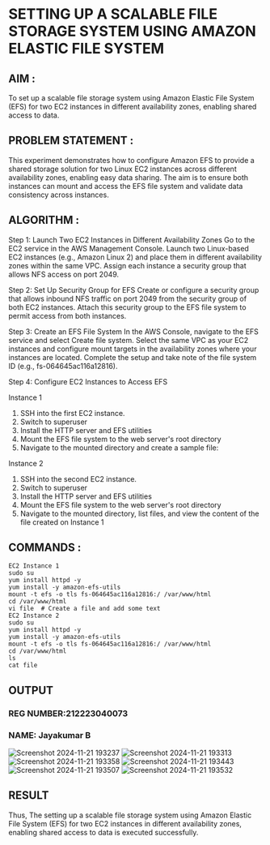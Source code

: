 # SETTING UP A SCALABLE FILE STORAGE SYSTEM USING AMAZON ELASTIC FILE SYSTEM
## AIM :
To set up a scalable file storage system using Amazon Elastic File System (EFS) for two EC2 instances in different availability zones, enabling shared access to data.

## PROBLEM STATEMENT :
This experiment demonstrates how to configure Amazon EFS to provide a shared storage solution for two Linux EC2 instances across different availability zones, enabling easy data sharing. The aim is to ensure both instances can mount and access the EFS file system and validate data consistency across instances.

## ALGORITHM :
Step 1: Launch Two EC2 Instances in Different Availability Zones
Go to the EC2 service in the AWS Management Console.
Launch two Linux-based EC2 instances (e.g., Amazon Linux 2) and place them in different availability zones within the same VPC.
Assign each instance a security group that allows NFS access on port 2049.

Step 2: Set Up Security Group for EFS
Create or configure a security group that allows inbound NFS traffic on port 2049 from the security group of both EC2 instances.
Attach this security group to the EFS file system to permit access from both instances.

Step 3: Create an EFS File System
In the AWS Console, navigate to the EFS service and select Create file system.
Select the same VPC as your EC2 instances and configure mount targets in the availability zones where your instances are located.
Complete the setup and take note of the file system ID (e.g., fs-064645ac116a12816).

Step 4: Configure EC2 Instances to Access EFS

Instance 1
1. SSH into the first EC2 instance.
2. Switch to superuser
3. Install the HTTP server and EFS utilities
4. Mount the EFS file system to the web server's root directory
5. Navigate to the mounted directory and create a sample file:

Instance 2
1. SSH into the second EC2 instance.
2. Switch to superuser
3. Install the HTTP server and EFS utilities
4. Mount the EFS file system to the web server's root directory
5. Navigate to the mounted directory, list files, and view the content of the file created on Instance 1

## COMMANDS :
```
EC2 Instance 1
sudo su
yum install httpd -y
yum install -y amazon-efs-utils
mount -t efs -o tls fs-064645ac116a12816:/ /var/www/html
cd /var/www/html
vi file  # Create a file and add some text
EC2 Instance 2
sudo su
yum install httpd -y
yum install -y amazon-efs-utils
mount -t efs -o tls fs-064645ac116a12816:/ /var/www/html
cd /var/www/html
ls
cat file  
```

## OUTPUT
### REG NUMBER:212223040073
### NAME: Jayakumar B
![Screenshot 2024-11-21 193237](https://github.com/user-attachments/assets/b99c2904-a304-4d87-a90a-034febe595ec)
![Screenshot 2024-11-21 193313](https://github.com/user-attachments/assets/b08602be-3b4d-43e5-a5e7-4ad07384aa34)
![Screenshot 2024-11-21 193358](https://github.com/user-attachments/assets/97c546aa-aee1-4196-8706-6a435f9ca901)
![Screenshot 2024-11-21 193443](https://github.com/user-attachments/assets/d332630b-b479-433d-9038-1bce37546627)
![Screenshot 2024-11-21 193507](https://github.com/user-attachments/assets/fcea0498-4252-4ad6-a518-bcb2c3c31611)
![Screenshot 2024-11-21 193532](https://github.com/user-attachments/assets/33a69296-9475-47bb-b095-447263d9060c)







## RESULT
Thus, The setting up a scalable file storage system using Amazon Elastic File System (EFS) for two EC2 instances in different availability zones, enabling shared access to data is executed successfully.
 

  

